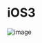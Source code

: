 # iOS3

![image](https://github.com/kchvbf/iOS3/assets/109752188/4f99117f-aa13-4dcd-ba1e-d60f81df6e3c)
